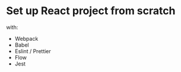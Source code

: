 # Set up React project from scratch

with: 
 - Webpack
 - Babel
 - Eslint / Prettier
 - Flow
 - Jest